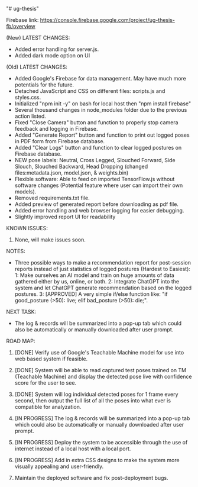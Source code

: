 "# ug-thesis"


Firebase link: https://console.firebase.google.com/project/ug-thesis-fb/overview

(New) LATEST CHANGES:
- Added error handling for server.js.
- Added dark mode option on UI

(Old) LATEST CHANGES:
- Added Google's Firebase for data management. May have much more potentials for the future.
- Detached JavaScript and CSS on different files: scripts.js and styles.css.
- Initialized "npm init -y" on bash for local host then "npm install firebase"
- Several thousand changes in node_modules folder due to the previous action listed.
- Fixed "Close Camera" button and function to properly stop camera feedback and logging in Firebase.
- Added "Generate Report" button and function to print out logged poses in PDF form from Firebase database.
- Added "Clear Logs" button and function to clear logged postures on Firebase database.
- NEW pose labels: Neutral, Cross Legged, Slouched Forward, Side Slouch, Slouched Backward, Head Dropping (changed files:metadata.json, model.json, & weights.bin)
- Flexible software: Able to feed on imported TensorFlow.js without software changes (Potential feature where user can import their own models).
- Removed requirements.txt file.
- Added preview of generated report before downloading as pdf file.
- Added error handling and web browser logging for easier debugging.
- Slightly improved report UI for readability


KNOWN ISSUES:
1) None, will make issues soon.


NOTES:
- Three possible ways to make a recommendation report for post-session reports instead of just statistics of logged postures (Hardest to Easiest):
1: Make ourselves an AI model and train on huge amounts of data gathered either by us, online, or both.
2: Integrate ChatGPT into the system and let ChatGPT generate recommendation based on the logged postures.
3: [APPROVED] A very simple if/else function like: "if good_posture (>50): live; elif bad_posture (>50): die;".


NEXT TASK:
- The log & records will be summarized into a pop-up tab which could also be automatically or manually downloaded after user prompt.


ROAD MAP:
1) [DONE] Verify use of Google's Teachable Machine model for use into web based system if feasible.

2) [DONE] System will be able to read captured test poses trained on TM (Teachable Machine) and display the detected pose live with confidence score for the user to see.

3) [DONE] System will log individual detected poses for 1 frame every second, then output the full list of all the poses into what ever is compatible for analyzation.

4) [IN PROGRESS] The log & records will be summarized into a pop-up tab which could also be automatically or manually downloaded after user prompt.

5) [IN PROGRESS] Deploy the system to be accessible through the use of internet instead of a local host with a local port.

6) [IN PROGRESS] Add in extra CSS designs to make the system more visually appealing and user-friendly.

7) Maintain the deployed software and fix post-deployment bugs.